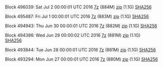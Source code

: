 Block 496039: Sat Jul  2 00:00:01 UTC 2016 [7z](https://transfer.sh/14QKum/bootstrap.dat.20160702.7z) (884M) [zip](https://transfer.sh/KuMpV/bootstrap.dat.20160702.zip) (1.1G) [SHA256](https://transfer.sh/JzSri/sha256.txt)

Block 495487: Fri Jul  1 00:00:01 UTC 2016 [7z](https://transfer.sh/EGgle/bootstrap.dat.20160701.7z) (883M) [zip](https://transfer.sh/kDN7X/bootstrap.dat.20160701.zip) (1.1G) [SHA256](https://transfer.sh/GJe4z/sha256.txt)

Block 494943: Thu Jun 30 00:00:01 UTC 2016 [7z](https://transfer.sh/GI9L/bootstrap.dat.20160630.7z) (882M) [zip](https://transfer.sh/vnUTj/bootstrap.dat.20160630.zip) (1.1G) [SHA256](https://transfer.sh/T42qz/sha256.txt)

Block 494386: Wed Jun 29 00:00:02 UTC 2016 [7z](https://transfer.sh/mEB2m/bootstrap.dat.20160629.7z) (881M) [zip](https://transfer.sh/1368bg/bootstrap.dat.20160629.zip) (1.1G) [SHA256](https://transfer.sh/mDVNn/sha256.txt)

Block 493844: Tue Jun 28 00:00:01 UTC 2016 [7z](https://transfer.sh/Thoy4/bootstrap.dat.20160628.7z) (881M) [zip](https://transfer.sh/DEDd1/bootstrap.dat.20160628.zip) (1.1G) [SHA256](https://transfer.sh/pAYgW/sha256.txt)

Block 493294: Mon Jun 27 00:00:01 UTC 2016 [7z](https://transfer.sh/FIHsv/bootstrap.dat.20160627.7z) (880M) [zip](https://transfer.sh/xsYvR/bootstrap.dat.20160627.zip) (1.1G) [SHA256](https://transfer.sh/tdzIV/sha256.txt)
